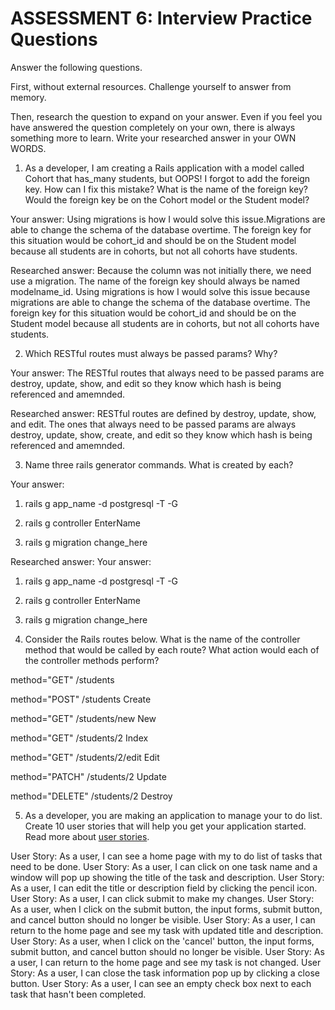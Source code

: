 # ASSESSMENT 6: Interview Practice Questions
Answer the following questions.

First, without external resources. Challenge yourself to answer from memory.

Then, research the question to expand on your answer. Even if you feel you have answered the question completely on your own, there is always something more to learn. Write your researched answer in your OWN WORDS.

1. As a developer, I am creating a Rails application with a model called Cohort that has_many students, but OOPS! I forgot to add the foreign key. How can I fix this mistake? What is the name of the foreign key? Would the foreign key be on the Cohort model or the Student model?

  Your answer: Using migrations is how I would solve this issue.Migrations are able to change the schema of the database overtime. The foreign key for this situation would be cohort_id and should be on the Student model because all students are in cohorts, but not all cohorts have students.

  Researched answer: Because the column was not initially there, we need use a migration. The name of the foreign key should always be named modelname_id. Using migrations is how I would solve this issue because migrations are able to change the schema of the database overtime. The foreign key for this situation would be cohort_id and should be on the Student model because all students are in cohorts, but not all cohorts have students.


2. Which RESTful routes must always be passed params? Why?

  Your answer: The RESTful routes that always need to be passed params are destroy, update, show, and edit so they know which hash is being referenced and amemnded.


  Researched answer: RESTful routes are defined by destroy, update, show, and edit. The ones that always need to be passed params are always destroy, update, show, create, and edit so they know which hash is being referenced and amemnded.


3. Name three rails generator commands. What is created by each?

  Your answer: 
  1) rails g app_name -d postgresql -T -G 
     <!-- Creates an app. The app name should be snake_case.  -->

  2) rails g controller EnterName
     <!-- Creates a controller. -->

  3) rails g migration change_here
     <!-- The first step of the migration process. It creates the time stamped file.-->
  

  Researched answer:
  Your answer: 
  1) rails g app_name -d postgresql -T -G 
     <!-- Creates an app. The app name should be snake_case.  -->

  2) rails g controller EnterName
     <!-- Creates a controller. -->

  3) rails g migration change_here
     <!-- The first step of the migration process. It creates the time stamped file and should start with the specific action and end with the name of the table.-->



4. Consider the Rails routes below. What is the name of the controller method that would be called by each route? What action would each of the controller methods perform?

method="GET"    /students        

method="POST"   /students    Create  

method="GET"    /students/new  New

method="GET"    /students/2  Index

method="GET"    /students/2/edit   Edit

method="PATCH"  /students/2    Update

method="DELETE" /students/2    Destroy  



5. As a developer, you are making an application to manage your to do list. Create 10 user stories that will help you get your application started. Read more about [user stories](https://www.atlassian.com/agile/project-management/user-stories).

User Story: As a user, I can see a home page with my to do list of tasks that need to be done.
User Story: As a user, I can click on one task name and a window will pop up showing the title of the task and description.
User Story: As a user, I can edit the title or description field by clicking the pencil icon.
User Story: As a user, I can click submit to make my changes. 
User Story: As a user, when I click on the submit button, the input forms, submit button, and cancel button should no longer be visible.
User Story: As a user, I can return to the home page and see my task with updated title and description.
User Story: As a user, when I click on the 'cancel' button, the input forms, submit button, and cancel button should no longer be visible.
User Story: As a user, I can return to the home page and see my task is not changed.
User Story: As a user, I can close the task information pop up by clicking a close button.
User Story: As a user, I can see an empty check box next to each task that hasn't been completed.